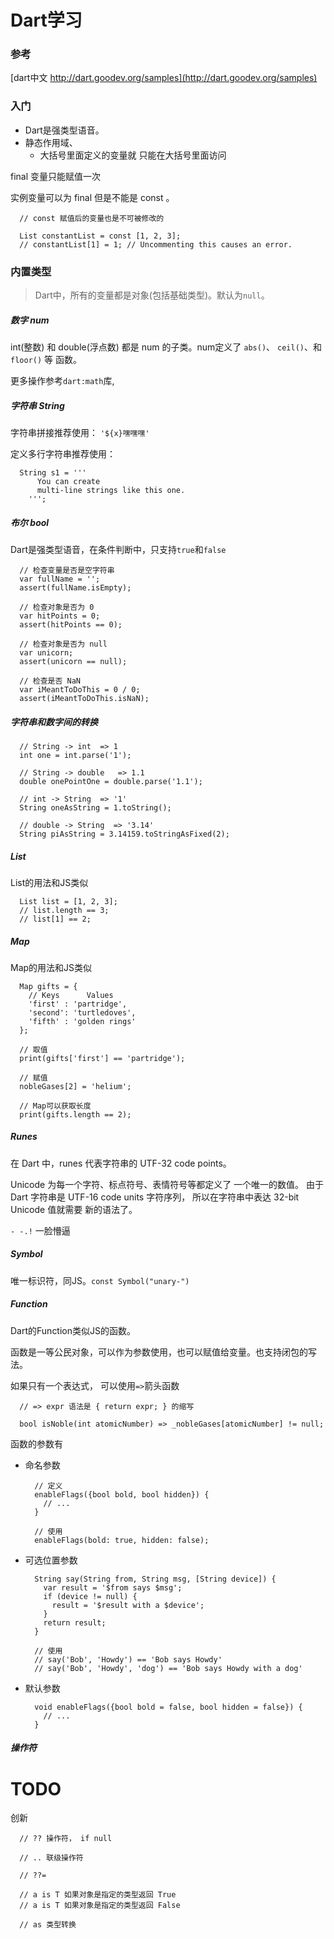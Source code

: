 # Dart学习

### 参考

[dart中文 http://dart.goodev.org/samples](http://dart.goodev.org/samples)

### 入门

* Dart是强类型语音。
* 静态作用域、
  * 大括号里面定义的变量就 只能在大括号里面访问

final 变量只能赋值一次


实例变量可以为 final 但是不能是 const 。

```
  // const 赋值后的变量也是不可被修改的

  List constantList = const [1, 2, 3];
  // constantList[1] = 1; // Uncommenting this causes an error.
```


### 内置类型

> Dart中，所有的变量都是对象(包括基础类型)。默认为`null`。

##### 数字 num

int(整数) 和 double(浮点数) 都是 num 的子类。num定义了 `abs()`、 `ceil()`、和 `floor()` 等 函数。

更多操作参考`dart:math`库,

##### 字符串 String

字符串拼接推荐使用： `'${x}嘿嘿嘿'`

定义多行字符串推荐使用：
```
  String s1 = '''
      You can create
      multi-line strings like this one.
    ''';
```

##### 布尔 bool

Dart是强类型语音，在条件判断中，只支持`true`和`false`

```
  // 检查变量是否是空字符串
  var fullName = '';
  assert(fullName.isEmpty);

  // 检查对象是否为 0
  var hitPoints = 0;
  assert(hitPoints == 0);

  // 检查对象是否为 null
  var unicorn;
  assert(unicorn == null);

  // 检查是否 NaN
  var iMeantToDoThis = 0 / 0;
  assert(iMeantToDoThis.isNaN);
```

##### 字符串和数字间的转换

```
  // String -> int  => 1
  int one = int.parse('1');

  // String -> double   => 1.1
  double onePointOne = double.parse('1.1');

  // int -> String  => '1'
  String oneAsString = 1.toString();

  // double -> String  => '3.14'
  String piAsString = 3.14159.toStringAsFixed(2);
```

##### List

List的用法和JS类似

```
  List list = [1, 2, 3];
  // list.length == 3;
  // list[1] == 2;
```

##### Map

Map的用法和JS类似

```
  Map gifts = {
    // Keys      Values
    'first' : 'partridge',
    'second': 'turtledoves',
    'fifth' : 'golden rings'
  };

  // 取值
  print(gifts['first'] == 'partridge');
  
  // 赋值
  nobleGases[2] = 'helium';
```

```
  // Map可以获取长度
  print(gifts.length == 2);
```

##### Runes

在 Dart 中，runes 代表字符串的 UTF-32 code points。

Unicode 为每一个字符、标点符号、表情符号等都定义了 一个唯一的数值。 由于 Dart 字符串是 UTF-16 code units 字符序列， 所以在字符串中表达 32-bit Unicode 值就需要 新的语法了。

`- -.!` 一脸懵逼


##### Symbol

唯一标识符，同JS。`const Symbol("unary-")`

##### Function

Dart的Function类似JS的函数。

函数是一等公民对象，可以作为参数使用，也可以赋值给变量。也支持闭包的写法。

如果只有一个表达式， 可以使用`=>`箭头函数

```
  // => expr 语法是 { return expr; } 的缩写

  bool isNoble(int atomicNumber) => _nobleGases[atomicNumber] != null;
```

函数的参数有
* 命名参数
  ```
    // 定义
    enableFlags({bool bold, bool hidden}) {
      // ...
    }

    // 使用
    enableFlags(bold: true, hidden: false);
  ```
* 可选位置参数
  ```
    String say(String from, String msg, [String device]) {
      var result = '$from says $msg';
      if (device != null) {
        result = '$result with a $device';
      }
      return result;
    }

    // 使用
    // say('Bob', 'Howdy') == 'Bob says Howdy'
    // say('Bob', 'Howdy', 'dog') == 'Bob says Howdy with a dog'
  ```
* 默认参数
  ```
    void enableFlags({bool bold = false, bool hidden = false}) {
      // ...
    }
  ```

##### 操作符

# TODO
创新
```
  // ?? 操作符， if null

  // .. 联级操作符

  // ??=

  // a is T 如果对象是指定的类型返回 True
  // a is T 如果对象是指定的类型返回 False

  // as 类型转换


```